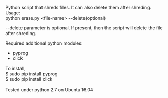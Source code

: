 Python script that shreds files. It can also delete them after shreding. 
<br>Usage:<br>
python erase.py &lt;file-name&gt; --delete(optional) <br>

--delete parameter is optional. If present, then the script will delete the file after shreding. 

Required additional python modules:
- pyprog
- click

To install, <br> 
$ sudo pip install pyprog<br>
$ sudo pip install click<br>
<br>
Tested under python 2.7 on Ubuntu 16.04 

